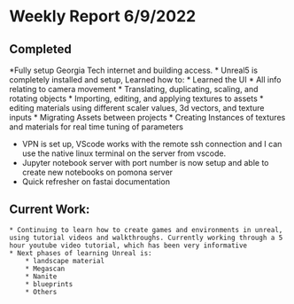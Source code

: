 # Weekly Report 6/9/2022
## Completed
*Fully setup Georgia Tech internet and building access. 
    * Unreal5 is completely installed and setup, Learned how to:
      * Learned the UI
        * All info relating to camera movement
        * Translating, duplicating, scaling, and rotating objects
        * Importing, editing, and applying textures to assets
        * editing materials using different scaler values, 3d vectors, and texture inputs
        * Migrating Assets between projects
        * Creating Instances of textures and materials for real time tuning of parameters
        
* VPN is set up, VScode works with the remote ssh connection and I can use the native linux terminal on the server from vscode.
* Jupyter notebook server with port number is now setup and able to create new notebooks on pomona server
* Quick refresher on fastai documentation
## Current Work:
    * Continuing to learn how to create games and environments in unreal, using tutorial videos and walkthroughs. Currently working through a 5 hour youtube video tutorial, which has been very informative
    * Next phases of learning Unreal is: 
        * landscape material
        * Megascan
        * Nanite
        * blueprints 
        * Others

